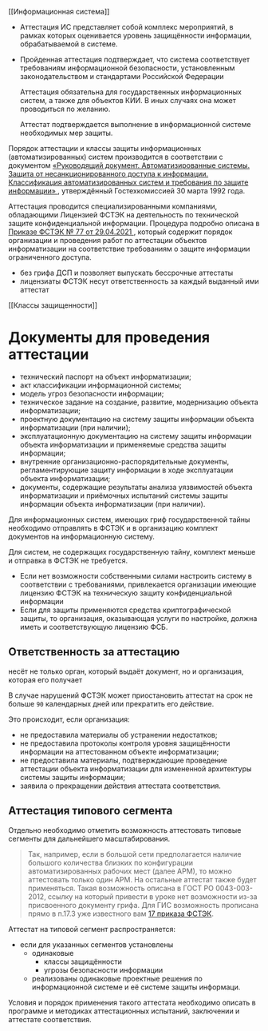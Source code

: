 [[Информационная система]]
- Аттестация ИС представляет собой комплекс мероприятий, в рамках которых оценивается уровень защищённости информации, обрабатываемой в системе.
- Пройденная аттестация подтверждает, что система соответствует требованиям информационной безопасности, установленным законодательством и стандартами Российской Федерации

    Аттестация обязательна для государственных информационных систем, а также для объектов КИИ. В иных случаях она может проводиться по желанию.

    Аттестат подтверждается выполнение в информационной системе необходимых мер защиты.

Порядок аттестации и классы защиты информационных (автоматизированных) систем производится в соответствии с документом [ «Руководящий документ. Автоматизированные системы. Защита от несанкционированного доступа к информации. Классификация автоматизированных систем и требования по защите информации» ](https://fstec.ru/dokumenty/vse-dokumenty/spetsialnye-normativnye-dokumenty/rukovodyashchij-dokument-ot-30-marta-1992-g-3), утверждённый Гостехкомиссией 30 марта 1992 года.

Аттестация проводится специализированными компаниями, обладающими Лицензией ФСТЭК на деятельность по технической защите конфиденциальной информации. Процедура подробно описана в [ Приказе ФСТЭК № 77 от 29.04.2021 ](https://fstec.ru/dokumenty/vse-dokumenty/prikazy/prikaz-fstek-rossii-ot-29-aprelya-2021-g-n-77), который содержит порядок организации и проведения работ по аттестации объектов информатизации на соответствие требованиям о защите информации ограниченного доступа.
- без грифа ДСП и позволяет выпускать бессрочные аттестаты
- лицензиаты ФСТЭК несут ответственность за каждый выданный ими аттестат

[[Классы защищенности]]

# Документы для проведения аттестации

- технический паспорт на объект информатизации;
- акт классификации информационной системы;
- модель угроз безопасности информации;
- техническое задание на создание, развитие, модернизацию объекта информатизации;
- проектную документацию на систему защиты информации объекта информатизации (при наличии);
- эксплуатационную документацию на систему защиты информации объекта информатизации и применяемые средства защиты информации;
- внутренние организационно-распорядительные документы, регламентирующие защиту информации в ходе эксплуатации объекта информатизации;
- документы, содержащие результаты анализа уязвимостей объекта информатизации и приёмочных испытаний системы защиты информации объекта информатизации (при наличии).

Для информационных систем, имеющих гриф государственной тайны необходимо отправлять в ФСТЭК и в организацию комплект документов на информационную систему.

Для систем, не содержащих государственную тайну, комплект меньше и отправка в ФСТЭК не требуется.

- Если нет возможности собственными силами настроить систему в соответствии с требованиями, привлекается организации имеющие лицензию ФСТЭК на техническую защиту конфиденциальной информации
- Если для защиты применяются средства криптографической защиты, то организация, оказывающая услуги по настройке, должна иметь и соответствующую лицензию ФСБ.

## Ответственность за аттестацию

несёт не только орган, который выдаёт документ, но и организация, которая его получает

В случае нарушений ФСТЭК может приостановить аттестат на срок не больше ```90``` календарных дней или прекратить его действие.

Это происходит, если организация:

- не предоставила материалы об устранении недостатков;
- не предоставила протоколы контроля уровня защищённости информации на аттестованном объекте информатизации;
- не предоставила материалы, подтверждающие проведение аттестации объекта информатизации для измененной архитектуры системы защиты информации;
- заявила о прекращении действия аттестата соответствия.

## Аттестация типового сегмента

Отдельно необходимо отметить возможность аттестовать типовые сегменты для дальнейшего масштабирования.

> Так, например, если в большой сети предполагается наличие большого количества близких по конфигурации автоматизированных рабочих мест (далее АРМ), то можно аттестовать только один АРМ. На остальные аттестат также будет применяться. Такая возможность описана в ГОСТ РО 0043-003-2012, ссылку на который привести в уроке нет возможности из-за присвоенного документу грифа. Для ГИС возможность прописана прямо в п.17.3 уже известного вам [17 приказа ФСТЭК](https://fstec.ru/dokumenty/vse-dokumenty/prikazy/prikaz-fstek-rossii-ot-11-fevralya-2013-g-n-17).

Аттестат на типовой сегмент распространяется:
- если для указанных сегментов установлены
    - одинаковые
        - классы защищённости
        - угрозы безопасности информации
    - реализованы одинаковые проектные решения по информационной системе и её системе защиты информаци.

Условия и порядок применения такого аттестата необходимо описать в программе и методиках аттестационных испытаний, заключении и аттестате соответствия.



